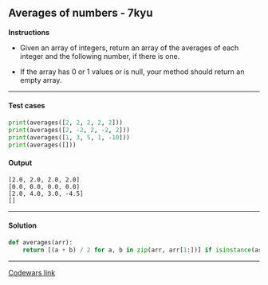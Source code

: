 ## Averages of numbers - 7kyu

**Instructions**

- Given an array of integers, return an array of the averages of each integer and the following number, if there is one.

- If the array has 0 or 1 values or is null, your method should return an empty array.

---

#### Test cases

```python
print(averages([2, 2, 2, 2, 2]))
print(averages([2, -2, 2, -2, 2]))
print(averages([1, 3, 5, 1, -10]))
print(averages([]))
```

#### Output

```
[2.0, 2.0, 2.0, 2.0]
[0.0, 0.0, 0.0, 0.0]
[2.0, 4.0, 3.0, -4.5]
[]
```

---

#### Solution

```python
def averages(arr):
    return [(a + b) / 2 for a, b in zip(arr, arr[1:])] if isinstance(arr, list) else []
```

---

[Codewars link](https://www.codewars.com/kata/57d2807295497e652b000139)
